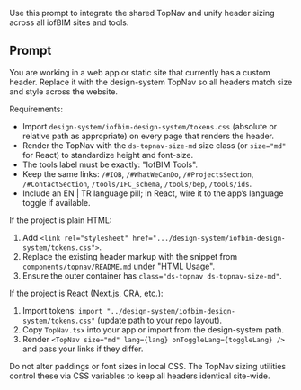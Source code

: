 Use this prompt to integrate the shared TopNav and unify header sizing across all iofBIM sites and tools.

Prompt
------
You are working in a web app or static site that currently has a custom header. Replace it with the design-system TopNav so all headers match size and style across the website.

Requirements:
- Import `design-system/iofbim-design-system/tokens.css` (absolute or relative path as appropriate) on every page that renders the header.
- Render the TopNav with the `ds-topnav-size-md` size class (or `size="md"` for React) to standardize height and font-size.
- The tools label must be exactly: "IofBIM Tools".
- Keep the same links: `/#IOB`, `/#WhatWeCanDo`, `/#ProjectsSection`, `/#ContactSection`, `/tools/IFC_schema`, `/tools/bep`, `/tools/ids`.
- Include an EN | TR language pill; in React, wire it to the app’s language toggle if available.

If the project is plain HTML:
1) Add `<link rel="stylesheet" href=".../design-system/iofbim-design-system/tokens.css">`.
2) Replace the existing header markup with the snippet from `components/topnav/README.md` under "HTML Usage".
3) Ensure the outer container has `class="ds-topnav ds-topnav-size-md"`.

If the project is React (Next.js, CRA, etc.):
1) Import tokens: `import "../design-system/iofbim-design-system/tokens.css"` (update path to your repo layout).
2) Copy `TopNav.tsx` into your app or import from the design-system path.
3) Render `<TopNav size="md" lang={lang} onToggleLang={toggleLang} />` and pass your links if they differ.

Do not alter paddings or font sizes in local CSS. The TopNav sizing utilities control these via CSS variables to keep all headers identical site-wide.

